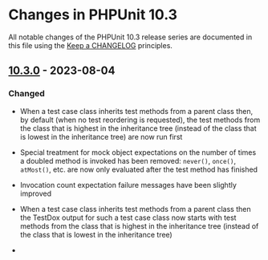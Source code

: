 # Changes in PHPUnit 10.3

All notable changes of the PHPUnit 10.3 release series are documented in this file using the [Keep a CHANGELOG](https://keepachangelog.com/) principles.

## [10.3.0] - 2023-08-04

### Changed

* When a test case class inherits test methods from a parent class then, by default (when no test reordering is requested), the test methods from the class that is highest in the inheritance tree (instead of the class that is lowest in the inheritance tree) are now run first
* Special treatment for mock object expectations on the number of times a doubled method is invoked has been removed: `never()`, `once()`, `atMost()`, etc. are now only evaluated after the test method has finished
* Invocation count expectation failure messages have been slightly improved
* When a test case class inherits test methods from a parent class then the TestDox output for such a test case class now starts with test methods from the class that is highest in the inheritance tree (instead of the class that is lowest in the inheritance tree)

* [10.3.0]: https://github.com/sebastianbergmann/phpunit/compare/10.2...main
